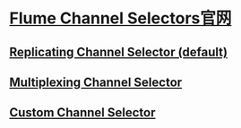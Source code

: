 # [Flume Channel Selectors官网](https://flume.apache.org/releases/content/1.9.0/FlumeUserGuide.html#flume-channel-selectors)
## [Replicating Channel Selector (default)](https://flume.apache.org/releases/content/1.9.0/FlumeUserGuide.html#replicating-channel-selector-default)
## [Multiplexing Channel Selector](https://flume.apache.org/releases/content/1.9.0/FlumeUserGuide.html#multiplexing-channel-selector)
## [Custom Channel Selector](https://flume.apache.org/releases/content/1.9.0/FlumeUserGuide.html#custom-channel-selector)